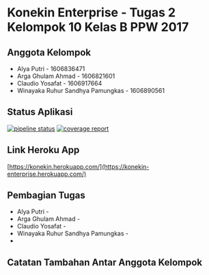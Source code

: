 # Konekin Enterprise - Tugas 2 Kelompok 10 Kelas B PPW 2017
## Anggota Kelompok
- Alya Putri - 1606836471
- Arga Ghulam Ahmad - 1606821601
- Claudio Yosafat - 1606917664
- Winayaka Ruhur Sandhya Pamungkas - 1606890561

## Status Aplikasi
[![pipeline status](https://gitlab.com/KelompokB10PPW2017/konekin/badges/master/pipeline.svg)](https://gitlab.com/KelompokB10PPW2017/konekin-enterprise/commits/master)
[![coverage report](https://gitlab.com/KelompokB10PPW2017/konekin/badges/master/coverage.svg)](https://gitlab.com/KelompokB10PPW2017/konekin-enterprise/commits/master)

## Link Heroku App
[https://konekin.herokuapp.com/](https://konekin-enterprise.herokuapp.com/)

## Pembagian Tugas
- Alya Putri - 
- Arga Ghulam Ahmad - 
- Claudio Yosafat - 
- Winayaka Ruhur Sandhya Pamungkas - 
- 
## Catatan Tambahan Antar Anggota Kelompok

